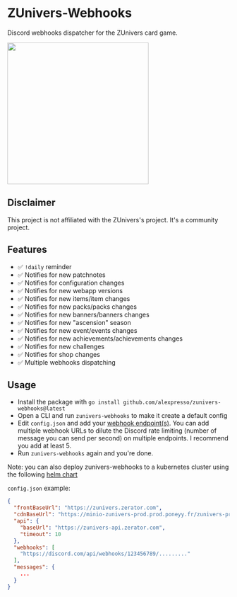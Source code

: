 # ZUnivers-Webhooks

Discord webhooks dispatcher for the ZUnivers card game.

<img src="https://repository-images.githubusercontent.com/419089778/e78f5f5c-49cc-429a-8285-2e043b16fe05" height="320px">

## Disclaimer

This project is not affiliated with the ZUnivers's project. It's a community project.

## Features

- ✅ `!daily` reminder
- ✅ Notifies for new patchnotes
- ✅ Notifies for configuration changes
- ✅ Notifies for new webapp versions
- ✅ Notifies for new items/item changes
- ✅ Notifies for new packs/packs changes
- ✅ Notifies for new banners/banners changes
- ✅ Notifies for new "ascension" season
- ✅ Notifies for new event/events changes
- ✅ Notifies for new achievements/achievements changes
- ✅ Notifies for new challenges
- ✅ Notifies for shop changes
- ✅ Multiple webhooks dispatching

## Usage

- Install the package with `go install github.com/alexpresso/zunivers-webhooks@latest`
- Open a CLI and run `zunivers-webhooks` to make it create a default config
- Edit `config.json` and add
  your [webhook endpoint(s)](https://support.discord.com/hc/fr/articles/228383668-Utiliser-les-Webhooks). You can add
  multiple webhook URLs to dilute the Discord rate limiting (number of message you can send per second) on multiple
  endpoints. I recommend you add at least 5.
- Run `zunivers-webhooks` again and you're done.

Note: you can also deploy zunivers-webhooks to a kubernetes cluster using the
following [helm chart](https://github.com/AlexPresso/helm.alexpresso.me/tree/main/charts/zunivers-webhooks)


`config.json` example:

```json
{
  "frontBaseUrl": "https://zunivers.zerator.com",
  "cdnBaseUrl": "https://minio-zunivers-prod.prod.poneyy.fr/zunivers-prod",
  "api": {
    "baseUrl": "https://zunivers-api.zerator.com",
    "timeout": 10
  },
  "webhooks": [
    "https://discord.com/api/webhooks/123456789/........."
  ],
  "messages": {
    ...
  }
}
```

